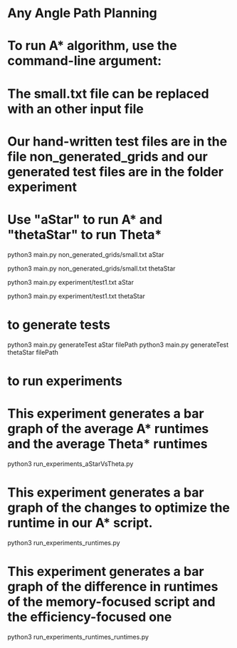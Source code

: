 # Any Angle Path Planning

# To run A* algorithm, use the command-line argument: 
# The small.txt file can be replaced with an other input file
# Our hand-written test files are in the file non_generated_grids and our generated test files are in the folder experiment
# Use "aStar" to run A* and "thetaStar" to run Theta*

python3 main.py non_generated_grids/small.txt aStar

python3 main.py non_generated_grids/small.txt thetaStar

python3 main.py experiment/test1.txt aStar

python3 main.py experiment/test1.txt thetaStar

# to generate tests

python3 main.py generateTest aStar filePath
python3 main.py generateTest thetaStar filePath

# to run experiments
# This experiment generates a bar graph of the average A* runtimes and the average Theta* runtimes
python3 run_experiments_aStarVsTheta.py

# This experiment generates a bar graph of the changes to optimize the runtime in our A* script.
python3 run_experiments_runtimes.py

# This experiment generates a bar graph of the difference in runtimes of the memory-focused script and the efficiency-focused one
python3 run_experiments_runtimes_runtimes.py
